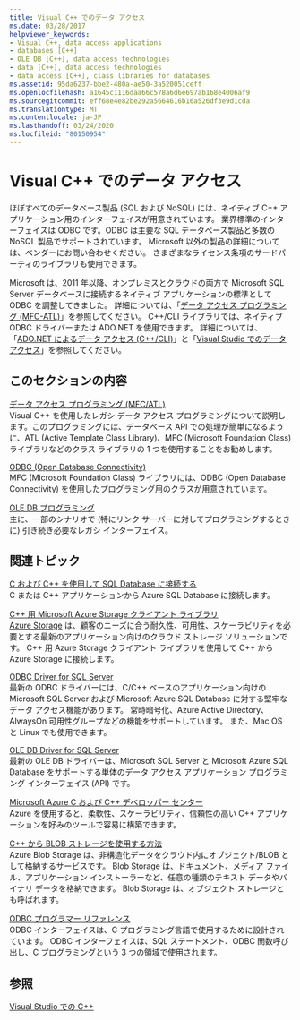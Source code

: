 ```yaml
---
title: Visual C++ でのデータ アクセス
ms.date: 03/28/2017
helpviewer_keywords:
- Visual C++, data access applications
- databases [C++]
- OLE DB [C++], data access technologies
- data [C++], data access technologies
- data access [C++], class libraries for databases
ms.assetid: 95da6237-bbe2-480a-ae50-3a520051ceff
ms.openlocfilehash: a1645c1116daa66c578a6d6e697ab168e4006af9
ms.sourcegitcommit: eff68e4e82be292a5664616b16a526df3e9d1cda
ms.translationtype: MT
ms.contentlocale: ja-JP
ms.lasthandoff: 03/24/2020
ms.locfileid: "80150954"
---
```

# <a name="data-access-in-visual-c"></a>Visual C++ でのデータ アクセス

ほぼすべてのデータベース製品 (SQL および NoSQL) には、ネイティブ C++ アプリケーション用のインターフェイスが用意されています。 業界標準のインターフェイスは ODBC です。ODBC は主要な SQL データベース製品と多数の NoSQL 製品でサポートされています。 Microsoft 以外の製品の詳細については、ベンダーにお問い合わせください。 さまざまなライセンス条項のサードパーティのライブラリも使用できます。

Microsoft は、2011 年以降、オンプレミスとクラウドの両方で Microsoft SQL Server データベースに接続するネイティブ アプリケーションの標準として ODBC を調整してきました。 詳細については、「[データ アクセス プログラミング \(MFC-ATL\)](data-access-programming-mfc-atl.md)」を参照してください。 C++/CLI ライブラリでは、ネイティブ ODBC ドライバーまたは ADO.NET を使用できます。 詳細については、「[ADO.NET によるデータ アクセス (C++/CLI)](../dotnet/data-access-using-adonet-cpp-cli.md)」と「[Visual Studio でのデータ アクセス](https://docs.microsoft.com/visualstudio/data-tools/accessing-data-in-visual-studio)」を参照してください。

## <a name="in-this-section"></a>このセクションの内容

[データ アクセス プログラミング (MFC/ATL)](data-access-programming-mfc-atl.md)<br/>
Visual C++ を使用したレガシ データ アクセス プログラミングについて説明します。このプログラミングには、データベース API での処理が簡単になるように、ATL (Active Template Class Library)、MFC (Microsoft Foundation Class) ライブラリなどのクラス ライブラリの 1 つを使用することをお勧めします。

[ODBC (Open Database Connectivity)](odbc/open-database-connectivity-odbc.md)<br/>
MFC (Microsoft Foundation Class) ライブラリには、ODBC (Open Database Connectivity) を使用したプログラミング用のクラスが用意されています。

[OLE DB プログラミング](oledb/ole-db-programming.md)<br/>
主に、一部のシナリオで (特にリンク サーバーに対してプログラミングするときに) 引き続き必要なレガシ インターフェイス。

## <a name="related-topics"></a>関連トピック

[C および C++ を使用して SQL Database に接続する](/azure/sql-database/sql-database-develop-cplusplus-simple)<br/>
C または C++ アプリケーションから Azure SQL Database に接続します。

[C++ 用 Microsoft Azure Storage クライアント ライブラリ](https://github.com/Azure/azure-storage-cpp)<br/>
[Azure Storage](/azure/storage/storage-introduction) は、顧客のニーズに合う耐久性、可用性、スケーラビリティを必要とする最新のアプリケーション向けのクラウド ストレージ ソリューションです。 C++ 用 Azure Storage クライアント ライブラリを使用して C++ から Azure Storage に接続します。

[ODBC Driver for SQL Server](/sql/connect/odbc/microsoft-odbc-driver-for-sql-server)<br/>
最新の ODBC ドライバーには、C/C++ ベースのアプリケーション向けの Microsoft SQL Server および Microsoft Azure SQL Database に対する堅牢なデータ アクセス機能があります。 常時暗号化、Azure Active Directory、AlwaysOn 可用性グループなどの機能をサポートしています。 また、Mac OS と Linux でも使用できます。

[OLE DB Driver for SQL Server](/sql/connect/oledb/oledb-driver-for-sql-server)<br/>
最新の OLE DB ドライバーは、Microsoft SQL Server と Microsoft Azure SQL Database をサポートする単体のデータ アクセス アプリケーション プログラミング インターフェイス (API) です。

[Microsoft Azure C および C++ デベロッパー センター](https://azure.microsoft.com/develop/cpp/)<br/>
Azure を使用すると、柔軟性、スケーラビリティ、信頼性の高い C++ アプリケーションを好みのツールで容易に構築できます。

[C++ から BLOB ストレージを使用する方法](https://docs.microsoft.com/azure/storage/storage-c-plus-plus-how-to-use-blobs)<br/>
Azure Blob Storage は、非構造化データをクラウド内にオブジェクト/BLOB として格納するサービスです。 Blob Storage は、ドキュメント、メディア ファイル、アプリケーション インストーラーなど、任意の種類のテキスト データやバイナリ データを格納できます。 Blob Storage は、オブジェクト ストレージとも呼ばれます。

[ODBC プログラマー リファレンス](https://docs.microsoft.com/sql/odbc/reference/odbc-programmer-s-reference)<br/>
ODBC インターフェイスは、C プログラミング言語で使用するために設計されています。 ODBC インターフェイスは、SQL ステートメント、ODBC 関数呼び出し、C プログラミングという 3 つの領域で使用されます。

## <a name="see-also"></a>参照

[Visual Studio での C++](../overview/visual-cpp-in-visual-studio.md)
